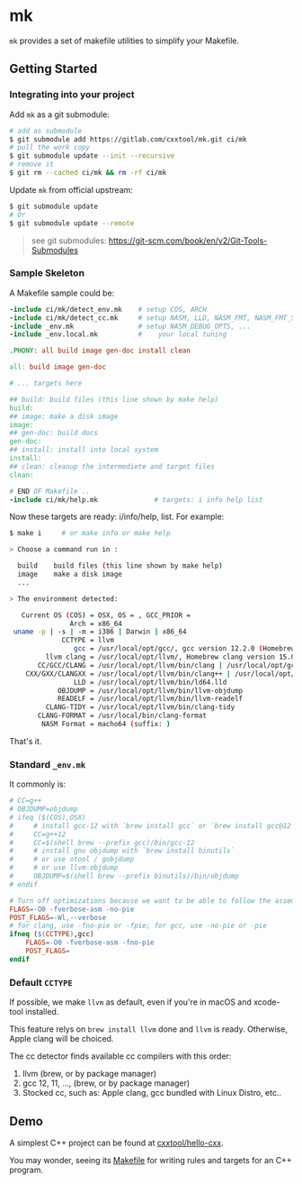 # mk

`mk` provides a set of makefile utilities to simplify your Makefile.

## Getting Started

### Integrating into your project

Add `mk` as a git submodule:

```bash
# add as submodule
$ git submodule add https://gitlab.com/cxxtool/mk.git ci/mk
# pull the work copy
$ git submodule update --init --recursive
# remove it
$ git rm --cached ci/mk && rm -rf ci/mk
```

Update `mk` from official upstream:

```bash
$ git submodule update
# Or
$ git submodule update --remote
```

> see git submodules: <https://git-scm.com/book/en/v2/Git-Tools-Submodules>

### Sample Skeleton

A Makefile sample could be:

```makefile
-include ci/mk/detect_env.mk    # setup COS, ARCH
-include ci/mk/detect_cc.mk     # setup NASM, LLD, NASM_FMT, NASM_FMT_SUFFIX, CC, CXX, ....
-include _env.mk                # setup NASM_DEBUG_OPTS, ...
-include _env.local.mk          #    your local tuning

.PHONY: all build image gen-doc install clean

all: build image gen-doc

# ... targets here

## build: build files (this line shown by make help)
build:
## image: make a disk image
image:
## gen-doc: build docs
gen-doc:
## install: install into local system
install:
## clean: cleanup the intermediete and target files
clean:

# END OF Makefile ..
-include ci/mk/help.mk              # targets: i info help list
```

Now these targets are ready: i/info/help, list. For example:

```bash
$ make i     # or make info or make help

> Choose a command run in :

  build    build files (this line shown by make help)
  image    make a disk image
  ...

> The environment detected:

   Current OS (COS) = OSX, OS = , GCC_PRIOR = 
               Arch = x86_64
 uname -p | -s | -m = i386 | Darwin | x86_64
             CCTYPE = llvm
                gcc = /usr/local/opt/gcc/, gcc version 12.2.0 (Homebrew GCC 12.2.0) 
         llvm clang = /usr/local/opt/llvm/, Homebrew clang version 15.0.3
       CC/GCC/CLANG = /usr/local/opt/llvm/bin/clang | /usr/local/opt/gcc/bin/gcc-12 | /usr/local/opt/llvm/bin/clang
    CXX/GXX/CLANGXX = /usr/local/opt/llvm/bin/clang++ | /usr/local/opt/gcc/bin/g++-12 | /usr/local/opt/llvm/bin/clang++
                LLD = /usr/local/opt/llvm/bin/ld64.lld
            OBJDUMP = /usr/local/opt/llvm/bin/llvm-objdump
            READELF = /usr/local/opt/llvm/bin/llvm-readelf
         CLANG-TIDY = /usr/local/opt/llvm/bin/clang-tidy
       CLANG-FORMAT = /usr/local/bin/clang-format
        NASM Format = macho64 (suffix: )
```

That's it.

### Standard `_env.mk`

It commonly is:

```Makefile
# CC=g++
# OBJDUMP=objdump
# ifeq ($(COS),OSX)
#     # install gcc-12 with `brew install gcc` or `brew install gcc@12` on your macOS
#     CC=g++12
#     CC=$(shell brew --prefix gcc)/bin/gcc-12
#     # install gnu objdump with `brew install binutils`
#     # or use otool / gobjdump
#     # or use llvm-objdump
#     OBJDUMP=$(shell brew --prefix binutils)/bin/objdump
# endif

# Turn off optimizations because we want to be able to follow the assembly.
FLAGS=-O0 -fverbose-asm -no-pie
POST_FLAGS=-Wl,--verbose
# for clang, use -fno-pie or -fpie; for gcc, use -no-pie or -pie
ifneq ($(CCTYPE),gcc)
    FLAGS=-O0 -fverbose-asm -fno-pie
    POST_FLAGS=
endif
```

### Default `CCTYPE`

If possible, we make `llvm` as default, even if you're in macOS and xcode-tool installed.

This feature relys on `brew install llvm` done and `llvm` is ready. Otherwise, Apple clang will be choiced.

The cc detector finds available cc compilers with this order:

1. llvm (brew, or by package manager)
2. gcc 12, 11, ..., (brew, or by package manager)
3. Stocked cc, such as: Apple clang, gcc bundled with Linux Distro, etc..

## Demo

A simplest C++ project can be found at [cxxtool/hello-cxx](https://gitlab.com/cxxtool/hello-cxx/).

You may wonder, seeing its [Makefile](https://gitlab.com/cxxtool/hello-cxx/-/blob/master/Makefile) for writing rules and targets for an C++ program.
